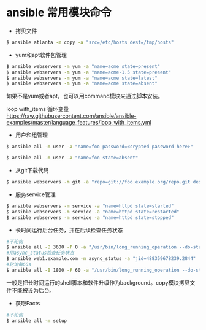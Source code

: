 # ansible 常用模块命令
* 拷贝文件

```bash
$ ansible atlanta -m copy -a "src=/etc/hosts dest=/tmp/hosts"
```

* yum和apt软件包管理

```bash
$ ansible webservers -m yum -a "name=acme state=present"
$ ansible webservers -m yum -a "name=acme-1.5 state=present"
$ ansible webservers -m yum -a "name=acme state=latest"
$ ansible webservers -m yum -a "name=acme state=absent"
```
如果不是yum或者apt，也可以用command模块来通过脚本安装。

loop with_items 循环变量
https://raw.githubusercontent.com/ansible/ansible-examples/master/language_features/loop_with_items.yml

* 用户和组管理

```bash
$ ansible all -m user -a "name=foo password=<crypted password here>"

$ ansible all -m user -a "name=foo state=absent"
```


* 从git下载代码

```bash
$ ansible webservers -m git -a "repo=git://foo.example.org/repo.git dest=/srv/myapp version=HEAD"
```

* 服务service管理

```bash
$ ansible webservers -m service -a "name=httpd state=started"
$ ansible webservers -m service -a "name=httpd state=restarted"
$ ansible webservers -m service -a "name=httpd state=stopped"
```

* 长时间运行后台任务，并在后续检查任务状态

```bash
#不轮询
$ ansible all -B 3600 -P 0 -a "/usr/bin/long_running_operation --do-stuff"
#用async_status检查任务状态
$ ansible web1.example.com -m async_status -a "jid=488359678239.2844"
#轮询每60s
$ ansible all -B 1800 -P 60 -a "/usr/bin/long_running_operation --do-stuff"
```
一般是把长时间运行的shell脚本和软件升级作为background。copy模块拷贝文件不能被设为后台。

* 获取Facts

```bash
#不轮询
$ ansible all -m setup
```
